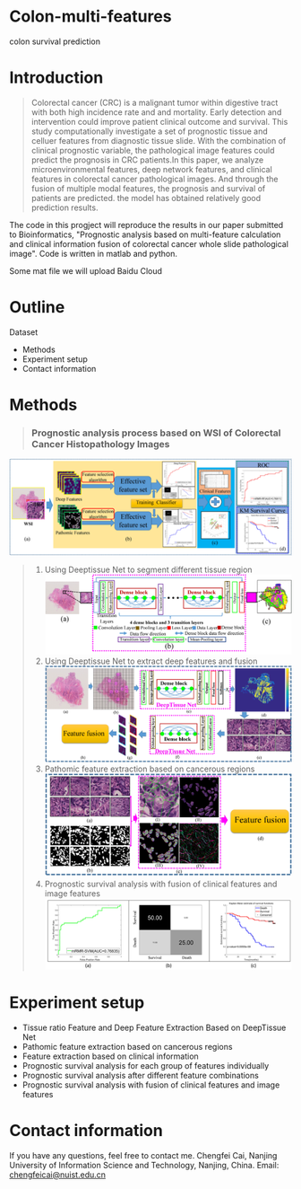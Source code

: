 # Colon-multi-features
colon survival prediction

# Introduction
> Colorectal cancer (CRC) is a malignant tumor within digestive tract with both high incidence rate and and mortality. Early detection and intervention could improve patient clinical outcome and survival. This study computationally investigate a set of prognostic tissue and celluer features from diagnostic tissue slide. With the combination of clinical prognostic variable, the pathological image features could predict the prognosis in CRC patients.In this paper, we analyze microenvironmental features, deep network features, and clinical features in colorectal cancer pathological images. And through the fusion of multiple modal features, the prognosis and survival of patients are predicted. the model has obtained relatively good prediction results.

The code in this progject will reproduce the results in our paper submitted to Bioinformatics, "Prognostic analysis based on multi-feature calculation and clinical information fusion of colorectal cancer whole slide pathological image". Code is written in matlab and python.

Some mat file we will upload Baidu Cloud

# Outline
Dataset
* Methods
* Experiment setup
* Contact information

# Methods
> ### Prognostic analysis process based on WSI of Colorectal Cancer Histopathology Images
![main process](https://github.com/caicai2526/Colon-multi-features/blob/main/Fig/fig1.jpg)
  > 1. Using Deeptissue Net to segment different tissue region
![Deeptissue Net](https://github.com/caicai2526/Colon-multi-features/blob/main/Fig/fig2.jpg)
  > 2. Using Deeptissue Net to extract deep features and fusion
![extract deep feature](https://github.com/caicai2526/Colon-multi-features/blob/main/Fig/fig3.jpg)
  > 3. Pathomic feature extraction based on cancerous regions
![extract Pathomic feature](https://github.com/caicai2526/Colon-multi-features/blob/main/Fig/fig4.jpg)
  > 4. Prognostic survival analysis with fusion of clinical features and image features
  ![ Prognostic survival analysis result](https://github.com/caicai2526/Colon-multi-features/blob/main/Fig/fig6.jpg)
  
# Experiment setup
* Tissue ratio Feature and Deep Feature Extraction Based on DeepTissue Net
* Pathomic feature extraction based on cancerous regions
* Feature extraction based on clinical information
* Prognostic survival analysis for each group of features individually
* Prognostic survival analysis after different feature combinations
* Prognostic survival analysis with fusion of clinical features and image features

# Contact information 
If you have any questions, feel free to contact me. Chengfei Cai, Nanjing University of Information Science and Technology, Nanjing, China. Email: chengfeicai@nuist.edu.cn


